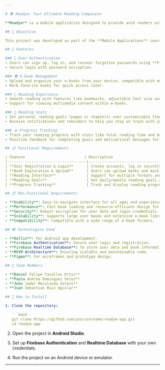 ```yaml
---

# 📚 Readya: Your Ultimate Reading Companion

**Readya** is a mobile application designed to provide avid readers with a seamless and dynamic way to manage their downloaded e-books in various formats (PDF, EPUB, MOBI, AZW). The app includes reading habit support features, allowing users to set goals, receive reading reminders, and track their progress—all in one convenient place.

## 🎯 Objective

This project was developed as part of the **Mobile Applications** course to learn mobile development using **Kotlin** and **Firebase**. The goal was to create a functional e-book reader app with dynamic user features, focusing on usability and performance.

## 🚀 Features

### 🔑 User Authentication
- Users can sign up, log in, and recover forgotten passwords using **Firebase Authentication**.
- Secure login with password encryption.

### 📚 E-book Management
- Upload and organize your e-books from your device, compatible with multiple formats (PDF, EPUB, MOBI, AZW).
- Mark favorite books for quick access later.

### 📖 Reading Experience
- Smooth reading with features like bookmarks, adjustable font size and style, and a night reading mode.
- Support for viewing multimedia content within e-books.

### 🎯 Reading Goals
- Set personal reading goals (pages or chapters) over customizable time periods (daily or weekly).
- Receive notifications and reminders to help you stay on track with your reading goals.

### 📊 Progress Tracking
- Track your reading progress with stats like total reading time and books completed.
- Positive feedback for completing goals and motivational messages for missed goals.

## 📋 Functional Requirements

| Feature                           | Description                                                                 |
|------------------------------------|-----------------------------------------------------------------------------|
| **User Registration & Login**      | Create accounts, log in securely, and recover passwords.                     |
| **Book Exploration & Upload**      | Users can upload books and mark favorites.                                   |
| **Reading Interface**              | Support for multiple formats and features like bookmarks and night mode.     |
| **Reading Goals**                  | Set daily/weekly reading goals and receive notifications.                    |
| **Progress Tracking**              | Track and display reading progress with stats.                               |

## 📦 Non-Functional Requirements

- **Usability**: Easy-to-navigate interface for all ages and experience levels.
- **Performance**: Fast book loading and resource-efficient design for smooth reading experiences.
- **Security**: Robust encryption for user data and login credentials.
- **Scalability**: Supports large user bases and extensive e-book libraries.
- **Compatibility**: Compatible with a wide range of e-book formats.

## 🛠 Technologies Used

- **Kotlin**: For Android app development.
- **Firebase Authentication**: Secure user login and registration.
- **Firebase Realtime Database**: To store user data and book information.
- **MVVM Architecture**: Ensuring scalable and maintainable code.
- **Figma**: For wireframes and prototype design.

## 👥 Team Members

- **Daniel Felipe Casallas Ortiz**
- **Paola Andrea Dominguez Velez**
- **John Jader Marulanda Valero**
- **Juan Sebastian Ruiz Aguilar**

## 📱 How to Install

1. Clone the repository:

   ```bash
   git clone https://github.com/yourusername/readya-app.git
   cd readya-app
   ```

2. Open the project in **Android Studio**.

3. Set up **Firebase Authentication** and **Realtime Database** with your own credentials.

4. Run the project on an Android device or emulator.

---
```


